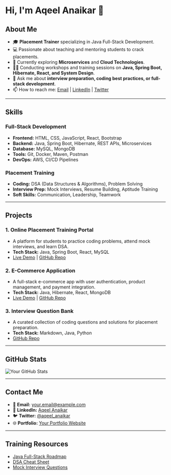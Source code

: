 # Hi, I'm Aqeel Anaikar 👋

## About Me
- 🎓 **Placement Trainer** specializing in Java Full-Stack Development.
- 💻 Passionate about teaching and mentoring students to crack placements.
- 🌱 Currently exploring **Microservices** and **Cloud Technologies**.
- 👨‍🏫 Conducting workshops and training sessions on **Java, Spring Boot, Hibernate, React, and System Design**.
- 💬 Ask me about **interview preparation, coding best practices, or full-stack development**.
- 📫 How to reach me: [Email](mailto:your.email@example.com) | [LinkedIn](https://linkedin.com/in/aqeel-anaikar) | [Twitter](https://twitter.com/aqeel_anaikar)

---

## Skills
### **Full-Stack Development**
- **Frontend:** HTML, CSS, JavaScript, React, Bootstrap
- **Backend:** Java, Spring Boot, Hibernate, REST APIs, Microservices
- **Database:** MySQL, MongoDB
- **Tools:** Git, Docker, Maven, Postman
- **DevOps:** AWS, CI/CD Pipelines

### **Placement Training**
- **Coding:** DSA (Data Structures & Algorithms), Problem Solving
- **Interview Prep:** Mock Interviews, Resume Building, Aptitude Training
- **Soft Skills:** Communication, Leadership, Teamwork

---

## Projects
### 1. **Online Placement Training Portal**
   - A platform for students to practice coding problems, attend mock interviews, and learn DSA.
   - **Tech Stack:** Java, Spring Boot, React, MySQL
   - [Live Demo](https://yourprojectlink.com) | [GitHub Repo](https://github.com/yourusername/project1)

### 2. **E-Commerce Application**
   - A full-stack e-commerce app with user authentication, product management, and payment integration.
   - **Tech Stack:** Java, Hibernate, React, MongoDB
   - [Live Demo](https://yourprojectlink.com) | [GitHub Repo](https://github.com/yourusername/project2)

### 3. **Interview Question Bank**
   - A curated collection of coding questions and solutions for placement preparation.
   - **Tech Stack:** Markdown, Java, Python
   - [GitHub Repo](https://github.com/yourusername/interview-questions)

---

## GitHub Stats
![Your GitHub Stats](https://github-readme-stats.vercel.app/api?username=AqeelAnaikar&show_icons=true&theme=radical)

---

## Contact Me
- 📧 **Email:** [your.email@example.com](mailto:your.email@example.com)
- 🔗 **LinkedIn:** [Aqeel Anaikar](https://linkedin.com/in/aqeel-anaikar)
- 🐦 **Twitter:** [@aqeel_anaikar](https://twitter.com/aqeel_anaikar)
- 🌐 **Portfolio:** [Your Portfolio Website](https://yourportfolio.com)

---

## Training Resources
- [Java Full-Stack Roadmap](https://github.com/AqeelAnaikar/java-fullstack-roadmap)
- [DSA Cheat Sheet](https://github.com/AqeelAnaikar/dsa-cheatsheet)
- [Mock Interview Questions](https://github.com/AqeelAnaikar/mock-interviews)
